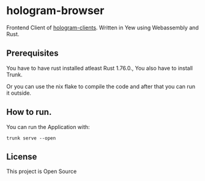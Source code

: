 # hologram-browser

Frontend Client of  [hologram-clients](https://github.com/Hologram-Streamer/hologram-clients). Written in Yew using Webassembly and Rust.
## Prerequisites
You have to have rust installed atleast Rust 1.76.0., You also have to install Trunk.

Or you can use the nix flake to compile the code and after that you can run it outside.
## How to run.
You can run the Application with:

```
trunk serve --open
```

## License
This project is Open Source
